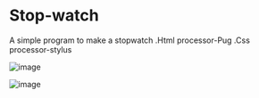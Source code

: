 # Stop-watch
A simple program to make a stopwatch
.Html processor-Pug
.Css processor-stylus

![image](https://github.com/Coder-5657/Stop-watch/assets/157788773/49e7671a-4337-41d5-b56c-70d83a2493c4)

![image](https://github.com/Coder-5657/Stop-watch/assets/157788773/e74cf974-26d3-45ad-8ced-5845d2162d78)

